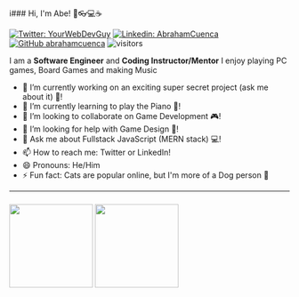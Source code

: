 i### Hi, I'm Abe! 👋👓💻☕

[![Twitter: YourWebDevGuy](https://img.shields.io/twitter/follow/yourwebdevguy?style=social)](https://twitter.com/YourWebDevGuy)
[![Linkedin: AbrahamCuenca](https://img.shields.io/badge/-abrahamcuenca-blue?style=flat-square&logo=Linkedin&logoColor=white&link=https://www.linkedin.com/in/abrahamcuenca/)](https://www.linkedin.com/in/abrahamcuenca/)
[![GitHub abrahamcuenca](https://img.shields.io/github/followers/abrahamcuenca?label=follow&style=social)](https://github.com/abrahamcuenca)
![visitors](https://visitor-badge-reloaded.herokuapp.com/badge?page_id=abrahamcuenca.abrahamcuenca&color=00cf00)

I am a **Software Engineer** and **Coding Instructor/Mentor**
I enjoy playing PC games, Board Games and making Music

- 🔭 I’m currently working on an exciting super secret project (ask me about it) 🚧!
- 🌱 I’m currently learning to play the Piano 🎹!
- 👯 I’m looking to collaborate on Game Development 🎮!
- 🤔 I’m looking for help with Game Design 🎲!
- 💬 Ask me about Fullstack JavaScript (MERN stack) 💻!
- 📫 How to reach me: Twitter or LinkedIn!
- 😄 Pronouns: He/Him 
- ⚡ Fun fact: Cats are popular online, but I'm more of a Dog person 🐶

---
### <img src="https://i.giphy.com/media/lTRuG1F4VZ3LHMpXY2/giphy.gif" width="150"> <img src="https://media.giphy.com/media/xT9IgzoKnwFNmISR8I/giphy.gif" width="150">
